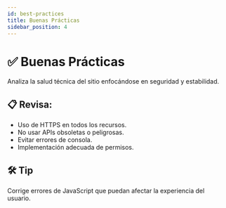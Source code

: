 ```yaml
---
id: best-practices
title: Buenas Prácticas
sidebar_position: 4
---
```


# ✅ Buenas Prácticas

Analiza la salud técnica del sitio enfocándose en seguridad y estabilidad.

## 📋 Revisa:

- Uso de HTTPS en todos los recursos.
- No usar APIs obsoletas o peligrosas.
- Evitar errores de consola.
- Implementación adecuada de permisos.

## 🛠️ Tip

Corrige errores de JavaScript que puedan afectar la experiencia del usuario.

